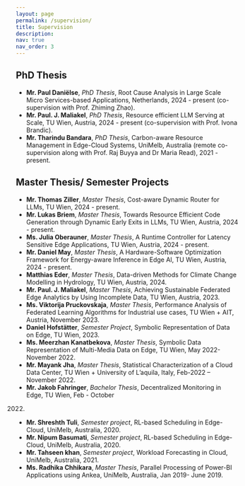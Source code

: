 ```yaml
---
layout: page
permalink: /supervision/
title: Supervision
description: 
nav: true
nav_order: 3
---
```



<a id="research-supervision"></a>

## PhD Thesis

- **Mr. Paul Daniëlse**, *PhD Thesis*,	Root Cause Analysis in Large Scale Micro Services-based Applications, Netherlands, 2024 - present (co-supervision with Prof. Zhiming Zhao).
- **Mr. Paul. J. Maliakel**, *PhD Thesis*,	Resource efficient LLM Serving at Scale, TU Wien, Austria, 2024 - present (co-supervision with Prof. Ivona Brandic).
- **Mr. Tharindu Bandara**, *PhD Thesis*, Carbon-aware Resource Management in Edge-Cloud Systems, UniMelb, Australia (remote co-supervision along with Prof. Raj Buyya and Dr Maria Read), 2021 - present.

## Master Thesis/ Semester Projects
<!-- TODO - point to publicaiton or awards at the end , host info with hlink-->
<!-- - **Denis Leser**, *Master Thesis*,	TODO, TU Wien, Austria, 2024. -->
- **Mr. Thomas Ziller**, *Master Thesis*,	Cost-aware Dynamic Router for LLMs, TU Wien, 2024 - present.
- **Mr. Lukas Briem**, *Master Thesis*,	Towards Resource Efficient Code Generation through Dynamic Early Exits in LLMs, TU Wien, Austria, 2024 - present.
- **Ms. Julia Oberauner**, *Master Thesis*, A Runtime Controller for Latency Sensitive Edge Applications, TU Wien, Austria, 2024 - present.
- **Mr. Daniel May**, *Master Thesis*, A Hardware-Software Optimization Framework for Energy-aware Inference in Edge AI, TU Wien, Austria, 2024 - present.
- **Matthias Eder**, *Master Thesis*, Data-driven Methods for Climate Change Modelling in Hydrology, TU Wien, Austria, 2024.
- **Mr. Paul. J. Maliakel**, *Master Thesis*,	Achieving Sustainable Federated Edge Analytics by Using Incomplete Data, TU Wien, Austria, 2023.
- **Ms. Viktorija Pruckovskaja**, *Master Thesis*, Performance Analysis of Federated Learning Algorithms
for Industrial use cases, TU Wien + AIT, Austria, November 2023.
- **Daniel Hofstätter**, *Semester Project*, Symbolic Representation of Data on Edge, TU Wien, 2023.
- **Ms. Meerzhan Kanatbekova**, *Master Thesis*, Symbolic Data Representation of Multi-Media Data on
Edge, TU Wien, May 2022- November 2022.
- **Mr. Mayank Jha**, *Master Thesis*, Statistical Characterization of a Cloud Data Center, TU Wien +
University of L’aquila, Italy, Feb-2022 – November 2022.
- **Mr. Jakob Fahringer**, *Bachelor Thesis*, Decentralized Monitoring in Edge, TU Wien, Feb - October
2022.
- **Mr. Shreshth Tuli**, *Semester project*, RL-based Scheduling in Edge-Cloud, UniMelb, Australia, 2020.
- **Mr. Nipum Basumati**, *Semester project*, RL-based Scheduling in Edge-Cloud, UniMelb, Australia, 2020.
- **Mr. Tahseen khan**, *Semester project*, Workload Forecasting in Cloud, UniMelb, Australia, 2021.
- **Ms. Radhika Chhikara**, *Master Thesis*, Parallel Processing of Power-BI Applications using Ankea, UniMelb, Australia, Jan 2019- June 2019.
